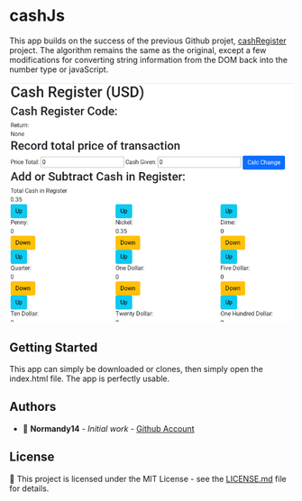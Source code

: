 # cashJs

This app builds on the success of the previous Github projet, [cashRegister](https://github.com/normandy14/cashRegister) project.
The algorithm remains the same as the original, except a few modifications for converting string information from the DOM back into the number type or javaScript.

![App](https://github.com/normandy14/cashJs/blob/main/cashJsScreenshot.png)

## Getting Started

This app can simply be downloaded or clones, then simply open the index.html file.
The app is perfectly usable.

## Authors

* :ocean: **Normandy14** - *Initial work* - [Github Account](https://github.com/Normandy14)

## License

:newspaper: This project is licensed under the MIT License - see the [LICENSE.md](LICENSE.md) file for details.

<!--

## Acknowledgments

* Hat tip to anyone whose code was used
* Inspiration
